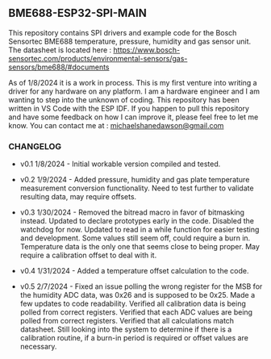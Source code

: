 ## BME688-ESP32-SPI-MAIN ##
This repository contains SPI drivers and example code for the Bosch Sensortec BME688 temperature, pressure, humidity and gas sensor unit. The datasheet is located here : https://www.bosch-sensortec.com/products/environmental-sensors/gas-sensors/bme688/#documents

As of 1/8/2024 it is a work in process. This is my first venture into writing a driver for any hardware on any platform. I am a hardware engineer and I am wanting to step into the unknown of coding. This repository has been written in VS Code with the ESP IDF. If you happen to pull this repository and have some feedback on how I can improve it, please feel free to let me know. You can contact me at : michaelshanedawson@gmail.com

### CHANGELOG ###
* v0.1 1/8/2024 - Initial workable version compiled and tested.

* v0.2 1/9/2024 - Added pressure, humidity and gas plate temperature measurement conversion functionality. Need to test further to validate resulting data, may require offsets.

* v0.3 1/30/2024 - Removed the bitread macro in favor of bitmasking instead. Updated to declare prototypes early in the code. Disabled the watchdog for now. Updated to read in a while function for easier testing and development. Some values still seem off, could require a burn in. Temperature data is the only one that seems close to being proper. May require a calibration offset to deal with it.

* v0.4 1/31/2024 - Added a temperature offset calculation to the code.

* v0.5 2/7/2024 - Fixed an issue polling the wrong register for the MSB for the humidity ADC data, was 0x26 and is supposed to be 0x25. Made a few updates to code readability. Verified all calibration data is being polled from correct registers. Verified that each ADC values are being polled from correct registers. Verified that all calculations match datasheet. Still looking into the system to determine if there is a calibration routine, if a burn-in period is required or offset values are necessary.
